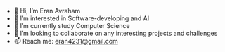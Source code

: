 - 👋 Hi, I’m Eran Avraham
- 👀 I’m interested in Software-developing and AI
- 🌱 I’m currently study Computer Science
- 💞️ I’m looking to collaborate on any interesting projects and challenges
- 📫 Reach me: eran4231@gmail.com

<!---
EranAvr/EranAvr is a ✨ special ✨ repository because its `README.md` (this file) appears on your GitHub profile.
You can click the Preview link to take a look at your changes.
--->
